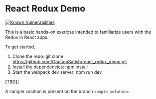 # React Redux Demo

<a href="https://snyk.io/test/github/gautamsatish/react_redux_demo?targetFile=package.json"><img src="https://snyk.io/test/github/gautamsatish/react_redux_demo/badge.svg?targetFile=package.json" alt="Known Vulnerabilities" data-canonical-src="https://snyk.io/test/github/gautamsatish/react_redux_demo?targetFile=package.json" style="max-width:100%;"></a>

This is a basic hands-on exericse intended to familiarize users with the Redux in React apps.

To get started,
1. Clone the repo: git clone https://github.com/GautamSatish/react_redux_demo.git
2. Install the dependencies: npm install
3. Start the webpack dev server: npm run dev

[TBD]]

A sample solution is present on the branch ```sample_solution```.
